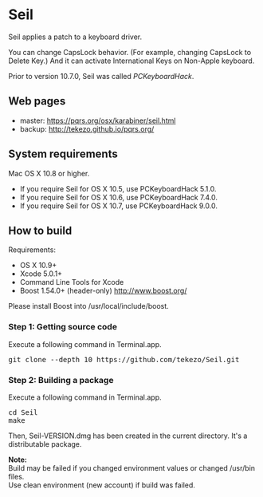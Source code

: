 Seil
====

Seil applies a patch to a keyboard driver.

You can change CapsLock behavior. (For example, changing CapsLock to Delete Key.)
And it can activate International Keys on Non-Apple keyboard.

Prior to version 10.7.0, Seil was called *PCKeyboardHack*.

Web pages
---------

* master: https://pqrs.org/osx/karabiner/seil.html
* backup: http://tekezo.github.io/pqrs.org/


System requirements
-------------------

Mac OS X 10.8 or higher.

* If you require Seil for OS X 10.5, use PCKeyboardHack 5.1.0.
* If you require Seil for OS X 10.6, use PCKeyboardHack 7.4.0.
* If you require Seil for OS X 10.7, use PCKeyboardHack 9.0.0.

How to build
------------

Requirements:

* OS X 10.9+
* Xcode 5.0.1+
* Command Line Tools for Xcode
* Boost 1.54.0+ (header-only) http://www.boost.org/

Please install Boost into /usr/local/include/boost.

### Step 1: Getting source code

Execute a following command in Terminal.app.

<pre>
git clone --depth 10 https://github.com/tekezo/Seil.git
</pre>

### Step 2: Building a package

Execute a following command in Terminal.app.

<pre>
cd Seil
make
</pre>

Then, Seil-VERSION.dmg has been created in the current directory.
It's a distributable package.


**Note:**<br />
Build may be failed if you changed environment values or changed /usr/bin files.<br />
Use clean environment (new account) if build was failed.
